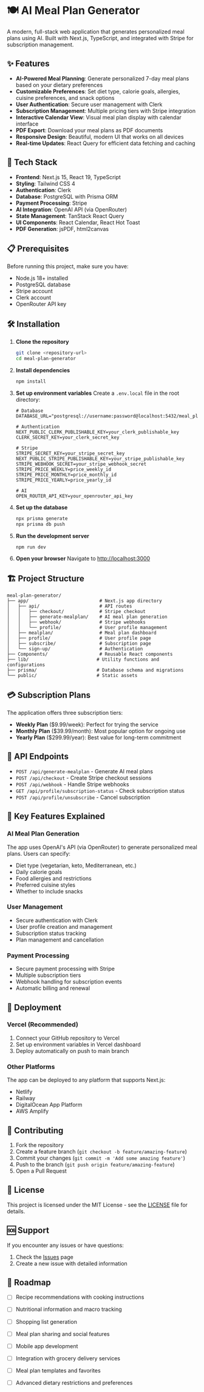 # 🍽️ AI Meal Plan Generator

A modern, full-stack web application that generates personalized meal plans using AI. Built with Next.js, TypeScript, and integrated with Stripe for subscription management.

## ✨ Features

- **AI-Powered Meal Planning**: Generate personalized 7-day meal plans based on your dietary preferences
- **Customizable Preferences**: Set diet type, calorie goals, allergies, cuisine preferences, and snack options
- **User Authentication**: Secure user management with Clerk
- **Subscription Management**: Multiple pricing tiers with Stripe integration
- **Interactive Calendar View**: Visual meal plan display with calendar interface
- **PDF Export**: Download your meal plans as PDF documents
- **Responsive Design**: Beautiful, modern UI that works on all devices
- **Real-time Updates**: React Query for efficient data fetching and caching

## 🚀 Tech Stack

- **Frontend**: Next.js 15, React 19, TypeScript
- **Styling**: Tailwind CSS 4
- **Authentication**: Clerk
- **Database**: PostgreSQL with Prisma ORM
- **Payment Processing**: Stripe
- **AI Integration**: OpenAI API (via OpenRouter)
- **State Management**: TanStack React Query
- **UI Components**: React Calendar, React Hot Toast
- **PDF Generation**: jsPDF, html2canvas

## 📋 Prerequisites

Before running this project, make sure you have:

- Node.js 18+ installed
- PostgreSQL database
- Stripe account
- Clerk account
- OpenRouter API key

## 🛠️ Installation

1. **Clone the repository**
   ```bash
   git clone <repository-url>
   cd meal-plan-generator
   ```

2. **Install dependencies**
   ```bash
   npm install
   ```

3. **Set up environment variables**
   Create a `.env.local` file in the root directory:
   ```env
   # Database
   DATABASE_URL="postgresql://username:password@localhost:5432/meal_plan_generator"

   # Authentication
   NEXT_PUBLIC_CLERK_PUBLISHABLE_KEY=your_clerk_publishable_key
   CLERK_SECRET_KEY=your_clerk_secret_key

   # Stripe
   STRIPE_SECRET_KEY=your_stripe_secret_key
   NEXT_PUBLIC_STRIPE_PUBLISHABLE_KEY=your_stripe_publishable_key
   STRIPE_WEBHOOK_SECRET=your_stripe_webhook_secret
   STRIPE_PRICE_WEEKLY=price_weekly_id
   STRIPE_PRICE_MONTHLY=price_monthly_id
   STRIPE_PRICE_YEARLY=price_yearly_id

   # AI
   OPEN_ROUTER_API_KEY=your_openrouter_api_key
   ```

4. **Set up the database**
   ```bash
   npx prisma generate
   npx prisma db push
   ```

5. **Run the development server**
   ```bash
   npm run dev
   ```

6. **Open your browser**
   Navigate to [http://localhost:3000](http://localhost:3000)

## 🏗️ Project Structure

```
meal-plan-generator/
├── app/                          # Next.js app directory
│   ├── api/                      # API routes
│   │   ├── checkout/             # Stripe checkout
│   │   ├── generate-mealplan/    # AI meal plan generation
│   │   ├── webhook/              # Stripe webhooks
│   │   └── profile/              # User profile management
│   ├── mealplan/                 # Meal plan dashboard
│   ├── profile/                  # User profile page
│   ├── subscribe/                # Subscription page
│   └── sign-up/                  # Authentication
├── Components/                   # Reusable React components
├── lib/                         # Utility functions and configurations
├── prisma/                      # Database schema and migrations
└── public/                      # Static assets
```

## 💳 Subscription Plans

The application offers three subscription tiers:

- **Weekly Plan** ($9.99/week): Perfect for trying the service
- **Monthly Plan** ($39.99/month): Most popular option for ongoing use
- **Yearly Plan** ($299.99/year): Best value for long-term commitment

## 🔧 API Endpoints

- `POST /api/generate-mealplan` - Generate AI meal plans
- `POST /api/checkout` - Create Stripe checkout sessions
- `POST /api/webhook` - Handle Stripe webhooks
- `GET /api/profile/subscription-status` - Check subscription status
- `POST /api/profile/unsubscribe` - Cancel subscription

## 🎯 Key Features Explained

### AI Meal Plan Generation
The app uses OpenAI's API (via OpenRouter) to generate personalized meal plans. Users can specify:
- Diet type (vegetarian, keto, Mediterranean, etc.)
- Daily calorie goals
- Food allergies and restrictions
- Preferred cuisine styles
- Whether to include snacks

### User Management
- Secure authentication with Clerk
- User profile creation and management
- Subscription status tracking
- Plan management and cancellation

### Payment Processing
- Secure payment processing with Stripe
- Multiple subscription tiers
- Webhook handling for subscription events
- Automatic billing and renewal

## 🚀 Deployment

### Vercel (Recommended)
1. Connect your GitHub repository to Vercel
2. Set up environment variables in Vercel dashboard
3. Deploy automatically on push to main branch

### Other Platforms
The app can be deployed to any platform that supports Next.js:
- Netlify
- Railway
- DigitalOcean App Platform
- AWS Amplify

## 🤝 Contributing

1. Fork the repository
2. Create a feature branch (`git checkout -b feature/amazing-feature`)
3. Commit your changes (`git commit -m 'Add some amazing feature'`)
4. Push to the branch (`git push origin feature/amazing-feature`)
5. Open a Pull Request

## 📝 License

This project is licensed under the MIT License - see the [LICENSE](LICENSE) file for details.

## 🆘 Support

If you encounter any issues or have questions:

1. Check the [Issues](https://github.com/yourusername/meal-plan-generator/issues) page
2. Create a new issue with detailed information


## 🔮 Roadmap

- [ ] Recipe recommendations with cooking instructions
- [ ] Nutritional information and macro tracking
- [ ] Shopping list generation
- [ ] Meal plan sharing and social features
- [ ] Mobile app development
- [ ] Integration with grocery delivery services
- [ ] Meal plan templates and favorites
- [ ] Advanced dietary restrictions and preferences



